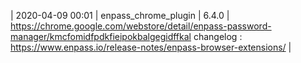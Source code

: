 | 2020-04-09 00:01 | enpass_chrome_plugin | 6.4.0 | https://chrome.google.com/webstore/detail/enpass-password-manager/kmcfomidfpdkfieipokbalgegidffkal changelog : https://www.enpass.io/release-notes/enpass-browser-extensions/ |
